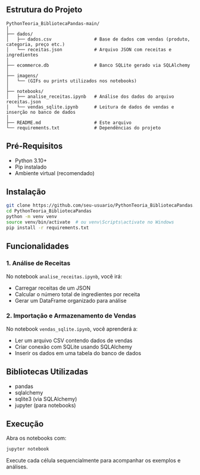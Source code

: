 ## Estrutura do Projeto

```
PythonTeoria_BibliotecaPandas-main/
│
├── dados/
│   ├── dados.csv                # Base de dados com vendas (produto, categoria, preço etc.)
│   └── receitas.json            # Arquivo JSON com receitas e ingredientes
│
├── ecommerce.db                 # Banco SQLite gerado via SQLAlchemy
│
├── imagens/
│   └── (GIFs ou prints utilizados nos notebooks)
│
├── notebooks/
│   ├── analise_receitas.ipynb   # Análise dos dados do arquivo receitas.json
│   └── vendas_sqlite.ipynb      # Leitura de dados de vendas e inserção no banco de dados
│
├── README.md                    # Este arquivo
└── requirements.txt             # Dependências do projeto
```

## Pré-Requisitos

- Python 3.10+
- Pip instalado
- Ambiente virtual (recomendado)

## Instalação

```bash
git clone https://github.com/seu-usuario/PythonTeoria_BibliotecaPandas.git
cd PythonTeoria_BibliotecaPandas
python -m venv venv
source venv/bin/activate  # ou venv\Scripts\activate no Windows
pip install -r requirements.txt
```

## Funcionalidades

### 1. Análise de Receitas

No notebook `analise_receitas.ipynb`, você irá:

- Carregar receitas de um JSON
- Calcular o número total de ingredientes por receita
- Gerar um DataFrame organizado para análise

### 2. Importação e Armazenamento de Vendas

No notebook `vendas_sqlite.ipynb`, você aprenderá a:

- Ler um arquivo CSV contendo dados de vendas
- Criar conexão com SQLite usando SQLAlchemy
- Inserir os dados em uma tabela do banco de dados

## Bibliotecas Utilizadas

- pandas
- sqlalchemy
- sqlite3 (via SQLAlchemy)
- jupyter (para notebooks)

## Execução

Abra os notebooks com:

```bash
jupyter notebook
```

Execute cada célula sequencialmente para acompanhar os exemplos e análises.
